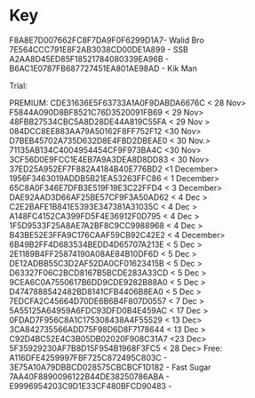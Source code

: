 # Key
F8A8E7D007662FC8F7DA9F0F6299D1A7- Walid Bro
7E564CCC791E8F2AB3038CD00DE1A899 - SSB
A2AA8D45ED85F18521784080339EA96B - <RONY VAI>
B6AC1E0787FB687727451EA801AE98AD - Kik Man

Trial:






PREMIUM:
CDE31636E5F63733A1A0F9DABDA6676C < 28 Nov>
F5844A090D8BF8521C76D3520091FB69 < 29 Nov>
48FBB27534CBC5A8D28DE44A819C55FA < 29 Nov >
084DCC8EE883AA79A50162F8FF752F12 <30 Nov> 
D7BEB45702A735D632D8E4FBD2DBEAE0 < 30 Nov.>
71135AB134C4004954454CF9F973BA4C <30 Nov>
3CF56D0E9FCC1E4EB7A9A3DEA8D8DD83 < 30 Nov>
37ED25A952EF7F882A4184B40E776BD2 <1 December>
1956F3463019ADDB5B21EA53263FFC86 < 1 December>
65C8A0F346E7DFB3E519F19E3C22FFD4 < 3 December>
DAE92AAD3D66AF25BE57CF9F3A50AD62 < 4 Dec >
C2E2BAFE1B841E5393E347381A31035C < 4 Dec >
A148FC4152CA399FD5F4E36912F0D795 < 4 Dec >
1F5D9533F25A8AE7A2BF8C9CC9988968 < 4 Dec >
B43BE52E3FFA9C176CAAF59CB92C42E2 < 4 December>
6B49B2FF4D683534BEDD4D65707A213E < 5 Dec >
2E1189B4FF25874190A08AE84B10DF6D < 5 Dec >
DE12ADBB55C3D2AF52DA0CF01623415B < 5 Dec >
D63327F06C2BCD8167B5BCDE283A33CD < 5 Dec >
9CEA6C0A7550617B6DD9CDE9282B88A0 < 5 Dec >
D4747888542482BD8141CFB4406B8EA0 < 5 Dec >
7EDCFA2C45664D70DE6B6B4F807D0557 < 7 Dec > 
5A55125A64959A6FDC93DFD0B4E459AC < 17 Dec >
0FDAD7F956C8A1C175308438A4F55529 < 13 Dec>
3CA842735566ADD75F98D6D8F7178644 < 13 Dec >
C92D4BC52E4C3B05DB02020F908C31A7 <23 Dec>
5F35929230AF7B8D15F954B1968F3FC5 < 28 Dec>
Free:
A116DFE4259997FBF725C872495C803C - <BABU>
3E75A10A79DBBCD028575CBCBCF1D182 - Fast Sugar
7AA40F8890096122B44DE38250786ABA - <Modarator>
E9996954203C9D1E33CF480BFCD90483 - <ROCKY>
